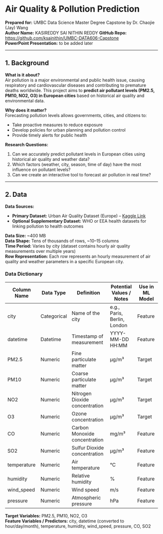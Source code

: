 # Air Quality & Pollution Prediction

**Prepared for:** UMBC Data Science Master Degree Capstone by Dr. Chaojie (Jay) Wang  
**Author Name:** KASIREDDY SAI NITHIN REDDY
**GitHub Repo:**   https://github.com/ksainithin/UMBC-DATA606-Capstone  
**PowerPoint Presentation:**   to be added later


---

## 1. Background

**What is it about?**  
Air pollution is a major environmental and public health issue, causing respiratory and cardiovascular diseases and contributing to premature deaths worldwide. This project aims to **predict air pollutant levels (PM2.5, PM10, NO2, O3) in European cities** based on historical air quality and environmental data.

**Why does it matter?**  
Forecasting pollution levels allows governments, cities, and citizens to:  
- Take proactive measures to reduce exposure  
- Develop policies for urban planning and pollution control  
- Provide timely alerts for public health  

**Research Questions:**  
1. Can we accurately predict pollutant levels in European cities using historical air quality and weather data?  
2. Which factors (weather, city, season, time of day) have the most influence on pollutant levels?  
3. Can we create an interactive tool to forecast air pollution in real time?  

---

## 2. Data

**Data Sources:**  
- **Primary Dataset:** Urban Air Quality Dataset (Europe) – [Kaggle Link](https://www.kaggle.com/datasets/sogun3/uspollution)  
- **Optional Supplementary Dataset:** WHO or EEA health datasets for linking pollution to health outcomes  

**Data Size:** ~400 MB  
**Data Shape:** Tens of thousands of rows, ~10–15 columns  
**Time Period:** Varies by city (dataset contains hourly air quality measurements over multiple years)  
**Row Representation:** Each row represents an hourly measurement of air quality and weather parameters in a specific European city.

### Data Dictionary

| Column Name   | Data Type    | Definition                                   | Potential Values / Notes       | Use in ML Model |
|---------------|-------------|---------------------------------------------|--------------------------------|----------------|
| city          | Categorical | Name of the city                             | e.g., Paris, Berlin, London    | Feature        |
| datetime      | Datetime    | Timestamp of measurement                     | YYYY-MM-DD HH:MM               | Feature        |
| PM2.5         | Numeric     | Fine particulate matter                       | μg/m³                          | Target         |
| PM10          | Numeric     | Coarse particulate matter                     | μg/m³                          | Target         |
| NO2           | Numeric     | Nitrogen Dioxide concentration               | μg/m³                          | Target         |
| O3            | Numeric     | Ozone concentration                           | μg/m³                          | Target         |
| CO            | Numeric     | Carbon Monoxide concentration                | mg/m³                          | Feature        |
| SO2           | Numeric     | Sulfur Dioxide concentration                 | μg/m³                          | Feature        |
| temperature   | Numeric     | Air temperature                               | °C                             | Feature        |
| humidity      | Numeric     | Relative humidity                             | %                              | Feature        |
| wind_speed    | Numeric     | Wind speed                                    | m/s                            | Feature        |
| pressure      | Numeric     | Atmospheric pressure                          | hPa                            | Feature        |

**Target Variables:** PM2.5, PM10, NO2, O3  
**Feature Variables / Predictors:** city, datetime (converted to hour/day/month), temperature, humidity, wind_speed, pressure, CO, SO2  
